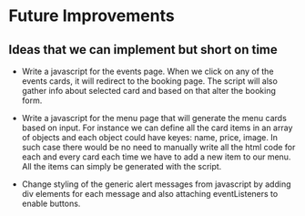 # Future Improvements

## Ideas that we can implement but short on time

- Write a javascript for the events page. When we click on any of the events cards, it will redirect to the booking page. The script will also gather info about selected card and based on that alter the booking form.

- Write a javascript for the menu page that will generate the menu cards based on input. For instance we can define all the card items in an array of objects and each object could have keyes: name, price, image. In such case there would be no need to manually write all the html code for each and every card each time we have to add a new item to our menu. All the items can simply be generated with the script.

- Change styling of the generic alert messages from javascript by adding div elements for each message and also attaching eventListeners to enable buttons.

